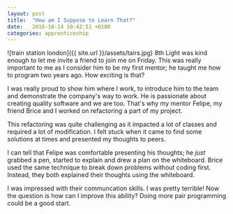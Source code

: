 ```yaml
---
layout: post
title:  "How am I Suppose to Learn That?"
date:   2016-10-14 10:42:51 +0100
categories: apprenticeship
---
```


![train station london]({{ site.url }}/assets/tairs.jpg)
8th Light was kind enough to let me invite a friend to join me on Friday.
This was really important to me as I consider him to be my first mentor; he
taught me how to program two years ago. How exciting is that?

I was really proud to show him where I work, to introduce him to the team and
demonstrate the company's way to work. He is passionate about creating quality
software and we are too. That's why my mentor Felipe, my friend Brice and I
worked on refactoring a part of my project.

This refactoring was quite challenging as it impacted a lot of classes
and required a lot of modification. I felt stuck when it came to find
some solutions at times and presented my thoughts to peers.

I can tell that Felipe was comfortable presenting his thoughts; he *just*
grabbed a pen, started to explain and drew a plan on the whiteboard.
Brice used the same technique to break down problems without coding first.
Instead, they both explained their thoughts using the whiteboard.

I was impressed with their communcation skills. I was pretty
terrible! Now the question is how can I improve this ability?
Doing more pair programming could be a good start.
